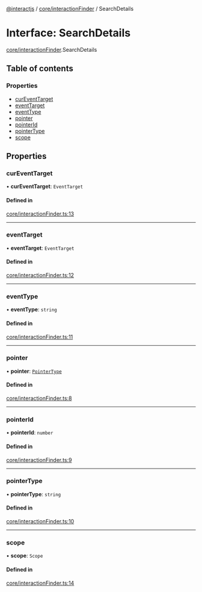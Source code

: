 [@interactjs](../README.md) / [core/interactionFinder](../modules/core_interactionFinder.md) / SearchDetails

# Interface: SearchDetails

[core/interactionFinder](../modules/core_interactionFinder.md).SearchDetails

## Table of contents

### Properties

- [curEventTarget](core_interactionFinder.SearchDetails.md#cureventtarget)
- [eventTarget](core_interactionFinder.SearchDetails.md#eventtarget)
- [eventType](core_interactionFinder.SearchDetails.md#eventtype)
- [pointer](core_interactionFinder.SearchDetails.md#pointer)
- [pointerId](core_interactionFinder.SearchDetails.md#pointerid)
- [pointerType](core_interactionFinder.SearchDetails.md#pointertype)
- [scope](core_interactionFinder.SearchDetails.md#scope)

## Properties

### curEventTarget

• **curEventTarget**: `EventTarget`

#### Defined in

[core/interactionFinder.ts:13](https://github.com/taye/interact.js/blob/5ca9fe72/packages/@interactjs/core/interactionFinder.ts#L13)

___

### eventTarget

• **eventTarget**: `EventTarget`

#### Defined in

[core/interactionFinder.ts:12](https://github.com/taye/interact.js/blob/5ca9fe72/packages/@interactjs/core/interactionFinder.ts#L12)

___

### eventType

• **eventType**: `string`

#### Defined in

[core/interactionFinder.ts:11](https://github.com/taye/interact.js/blob/5ca9fe72/packages/@interactjs/core/interactionFinder.ts#L11)

___

### pointer

• **pointer**: [`PointerType`](../modules/core_types.md#pointertype)

#### Defined in

[core/interactionFinder.ts:8](https://github.com/taye/interact.js/blob/5ca9fe72/packages/@interactjs/core/interactionFinder.ts#L8)

___

### pointerId

• **pointerId**: `number`

#### Defined in

[core/interactionFinder.ts:9](https://github.com/taye/interact.js/blob/5ca9fe72/packages/@interactjs/core/interactionFinder.ts#L9)

___

### pointerType

• **pointerType**: `string`

#### Defined in

[core/interactionFinder.ts:10](https://github.com/taye/interact.js/blob/5ca9fe72/packages/@interactjs/core/interactionFinder.ts#L10)

___

### scope

• **scope**: `Scope`

#### Defined in

[core/interactionFinder.ts:14](https://github.com/taye/interact.js/blob/5ca9fe72/packages/@interactjs/core/interactionFinder.ts#L14)

